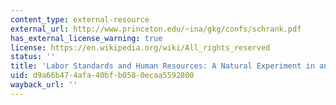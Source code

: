 ```yaml
---
content_type: external-resource
external_url: http://www.princeton.edu/~ina/gkg/confs/schrank.pdf
has_external_license_warning: true
license: https://en.wikipedia.org/wiki/All_rights_reserved
status: ''
title: 'Labor Standards and Human Resources: A Natural Experiment in an Unlikely Laboratory'
uid: d9a66b47-4afa-40bf-b058-0ecaa5592800
wayback_url: ''
---
```

